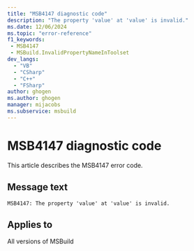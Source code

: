 ```yaml
---
title: "MSB4147 diagnostic code"
description: "The property 'value' at 'value' is invalid."
ms.date: 12/06/2024
ms.topic: "error-reference"
f1_keywords:
 - MSB4147
 - MSBuild.InvalidPropertyNameInToolset
dev_langs:
  - "VB"
  - "CSharp"
  - "C++"
  - "FSharp"
author: ghogen
ms.author: ghogen
manager: mijacobs
ms.subservice: msbuild
---
```


# MSB4147 diagnostic code

<!-- :::ErrorDefinitionDescription::: -->
<!-- :::editable-content name="introDescription"::: -->
This article describes the MSB4147 error code.
<!-- :::editable-content-end::: -->

## Message text

```output
MSB4147: The property 'value' at 'value' is invalid.
```

<!-- :::editable-content name="postOutputDescription"::: -->
<!--
{StrBegin="MSB4147: "}
-->
<!-- :::editable-content-end::: -->
<!-- :::ErrorDefinitionDescription-end::: -->

## Applies to

All versions of MSBuild
